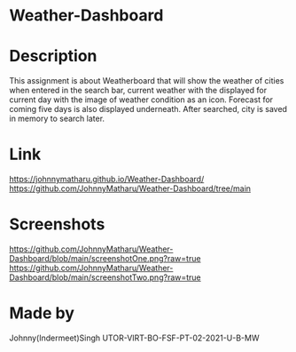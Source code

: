 # Weather-Dashboard

# Description
This assignment is about Weatherboard that will show the weather of cities when entered in the search bar, current weather with the displayed for current day with the image of weather condition as an icon. Forecast for coming five days is also displayed underneath. After searched, city is saved in memory to search later.

# Link
https://johnnymatharu.github.io/Weather-Dashboard/
https://github.com/JohnnyMatharu/Weather-Dashboard/tree/main


# Screenshots
https://github.com/JohnnyMatharu/Weather-Dashboard/blob/main/screenshotOne.png?raw=true
https://github.com/JohnnyMatharu/Weather-Dashboard/blob/main/screenshotTwo.png?raw=true


# Made by
Johnny(Indermeet)Singh
UTOR-VIRT-BO-FSF-PT-02-2021-U-B-MW
